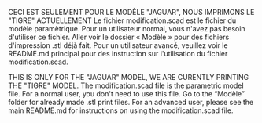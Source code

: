 CECI EST SEULEMENT POUR LE MODÈLE "JAGUAR", NOUS IMPRIMONS LE "TIGRE" ACTUELLEMENT
Le fichier modification.scad est le fichier du modèle paramètrique. Pour un utilisateur normal, vous n'avez pas besoin 
d'utiliser ce fichier. Aller voir le dossier « Modèle » pour des fichiers d'impression .stl déjà fait. Pour un utilisateur 
avancé, veuillez voir le README.md principal pour des instruction sur l'utilisation du fichier modification.scad.

THIS IS ONLY FOR THE "JAGUAR" MODEL, WE ARE CURENTLY PRINTING THE "TIGRE" MODEL.
The modification.scad file is the parametric model file. For a normal user, you don't need to use this file. 
Go to the “Modèle” folder for already made .stl print files. For an advanced user, please see the main README.md 
for instructions on using the modification.scad file.
